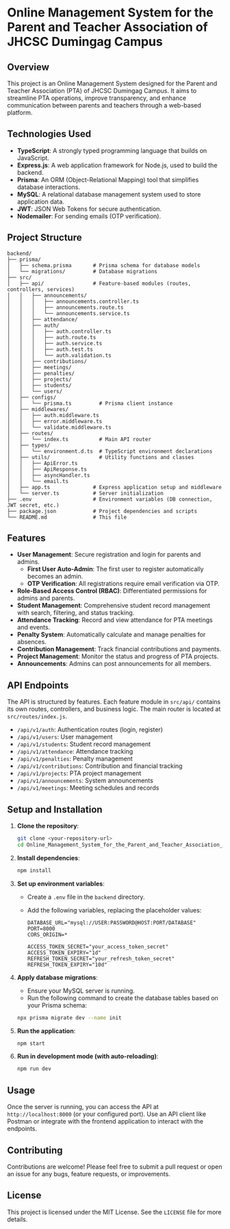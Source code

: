 # Online Management System for the Parent and Teacher Association of JHCSC Dumingag Campus

## Overview

This project is an Online Management System designed for the Parent and Teacher Association (PTA) of JHCSC Dumingag Campus. It aims to streamline PTA operations, improve transparency, and enhance communication between parents and teachers through a web-based platform.

## Technologies Used

- **TypeScript**: A strongly typed programming language that builds on JavaScript.
- **Express.js**: A web application framework for Node.js, used to build the backend.
- **Prisma**: An ORM (Object-Relational Mapping) tool that simplifies database interactions.
- **MySQL**: A relational database management system used to store application data.
- **JWT**: JSON Web Tokens for secure authentication.
- **Nodemailer**: For sending emails (OTP verification).

## Project Structure

```
backend/
├── prisma/
│   ├── schema.prisma       # Prisma schema for database models
│   └── migrations/         # Database migrations
├── src/
│   ├── api/                # Feature-based modules (routes, controllers, services)
│   │   ├── announcements/
│   │   │   ├── announcements.controller.ts
│   │   │   ├── announcements.route.ts
│   │   │   └── announcements.service.ts
│   │   ├── attendance/
│   │   ├── auth/
│   │   │   ├── auth.controller.ts
│   │   │   ├── auth.route.ts
│   │   │   ├── auth.service.ts
│   │   │   ├── auth.test.ts
│   │   │   └── auth.validation.ts
│   │   ├── contributions/
│   │   ├── meetings/
│   │   ├── penalties/
│   │   ├── projects/
│   │   ├── students/
│   │   └── users/
│   ├── configs/
│   │   └── prisma.ts         # Prisma client instance
│   ├── middlewares/
│   │   ├── auth.middleware.ts
│   │   ├── error.middleware.ts
│   │   └── validate.middleware.ts
│   ├── routes/
│   │   └── index.ts          # Main API router
│   ├── types/
│   │   └── environment.d.ts  # TypeScript environment declarations
│   ├── utils/                # Utility functions and classes
│   │   ├── ApiError.ts
│   │   ├── ApiResponse.ts
│   │   ├── asyncHandler.ts
│   │   └── email.ts
│   ├── app.ts              # Express application setup and middleware
│   └── server.ts           # Server initialization
├── .env                    # Environment variables (DB connection, JWT secret, etc.)
├── package.json            # Project dependencies and scripts
└── README.md               # This file
```

## Features

- **User Management**: Secure registration and login for parents and admins.
  - **First User Auto-Admin**: The first user to register automatically becomes an admin.
  - **OTP Verification**: All registrations require email verification via OTP.
- **Role-Based Access Control (RBAC)**: Differentiated permissions for admins and parents.
- **Student Management**: Comprehensive student record management with search, filtering, and status tracking.
- **Attendance Tracking**: Record and view attendance for PTA meetings and events.
- **Penalty System**: Automatically calculate and manage penalties for absences.
- **Contribution Management**: Track financial contributions and payments.
- **Project Management**: Monitor the status and progress of PTA projects.
- **Announcements**: Admins can post announcements for all members.

## API Endpoints

The API is structured by features. Each feature module in `src/api/` contains its own routes, controllers, and business logic. The main router is located at `src/routes/index.js`.

- `/api/v1/auth`: Authentication routes (login, register)
- `/api/v1/users`: User management
- `/api/v1/students`: Student record management
- `/api/v1/attendance`: Attendance tracking
- `/api/v1/penalties`: Penalty management
- `/api/v1/contributions`: Contribution and financial tracking
- `/api/v1/projects`: PTA project management
- `/api/v1/announcements`: System announcements
- `/api/v1/meetings`: Meeting schedules and records

## Setup and Installation

1. **Clone the repository**:

   ```bash
   git clone <your-repository-url>
   cd Online_Management_System_for_the_Parent_and_Teacher_Association_of_JHCSC_Dumingag_Campus/ePTA_Management/backend
   ```

2. **Install dependencies**:

   ```bash
   npm install
   ```

3. **Set up environment variables**:

   - Create a `.env` file in the `backend` directory.
   - Add the following variables, replacing the placeholder values:

     ```env
     DATABASE_URL="mysql://USER:PASSWORD@HOST:PORT/DATABASE"
     PORT=8000
     CORS_ORIGIN=*

     ACCESS_TOKEN_SECRET="your_access_token_secret"
     ACCESS_TOKEN_EXPIRY="1d"
     REFRESH_TOKEN_SECRET="your_refresh_token_secret"
     REFRESH_TOKEN_EXPIRY="10d"
     ```

4. **Apply database migrations**:

   - Ensure your MySQL server is running.
   - Run the following command to create the database tables based on your Prisma schema:

   ```bash
   npx prisma migrate dev --name init
   ```

5. **Run the application**:

   ```bash
   npm start
   ```

6. **Run in development mode (with auto-reloading)**:
   ```bash
   npm run dev
   ```

## Usage

Once the server is running, you can access the API at `http://localhost:8000` (or your configured port). Use an API client like Postman or integrate with the frontend application to interact with the endpoints.

## Contributing

Contributions are welcome! Please feel free to submit a pull request or open an issue for any bugs, feature requests, or improvements.

## License

This project is licensed under the MIT License. See the `LICENSE` file for more details.
